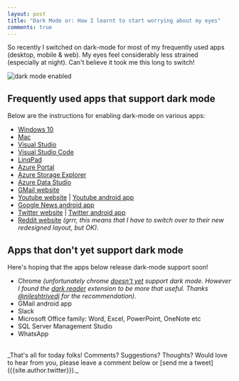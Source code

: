 ```yaml
---
layout: post
title: "Dark Mode or: How I learnt to start worrying about my eyes"
comments: true
---
```

So recently I switched on dark-mode for most of my frequently used apps (desktop, mobile & web). My eyes feel considerably less strained (especially at night). Can't believe it took me this long to switch!

![dark mode enabled](../../../images/07-dark-mode-windows.jpg)

## Frequently used apps that support dark mode

Below are the instructions for enabling dark-mode on various apps:

* [Windows 10]((https://docs.microsoft.com/en-us/windows-hardware/customize/desktop/set-dark-mode))
* [Mac](https://support.apple.com/en-in/HT208976)
* [Visual Studio](https://docs.microsoft.com/en-us/visualstudio/ide/quickstart-personalize-the-ide?view=vs-2017)
* [Visual Studio Code](https://code.visualstudio.com/docs/getstarted/themes)
* [LinqPad](https://twitter.com/linqpad/status/730348639512465410?lang=en)
* [Azure Portal](https://docs.microsoft.com/en-us/azure/azure-portal/azure-portal-change-theme-high-contrast#change-theme)
* [Azure Storage Explorer](https://docs.microsoft.com/en-us/azure/vs-azure-tools-storage-explorer-relnotes?toc=%2fazure%2fstorage%2ffiles%2ftoc.json#version-086)
* [Azure Data Studio](https://cloudblogs.microsoft.com/sqlserver/2018/11/06/the-november-release-of-azure-data-studio-is-now-available/)
* [GMail website](https://support.google.com/mail/answer/112508?hl=en)
* [Youtube website](https://support.google.com/youtube/answer/7385323?co=GENIE.Platform%3DDesktop&hl=en) \| [Youtube android app](https://support.google.com/youtube/answer/7385323?co=GENIE.Platform%3DAndroid&hl=en&oco=1)
* [Google News android app](https://www.androidpolice.com/2018/10/05/google-news-5-5-brings-dark-theme-entire-app-apk-download/)
* [Twitter website](https://techcrunch.com/2017/09/06/twitter-brings-its-dark-night-mode-theme-to-the-web/) \| [Twitter android app](https://www.androidcentral.com/how-enable-dark-mode-twitter-android-app)
* [Reddit website](https://www.theverge.com/2018/5/25/17393320/reddit-night-mode-dark-how-to) _(grrr, this means that I have to switch over to their new redesigned layout, but OK)_.

## Apps that don't yet support dark mode

Here's hoping that the apps below release dark-mode support soon!

* Chrome _(unfortunately chrome [doesn't yet](https://www.xda-developers.com/google-chrome-windows-10-dark-mode/) support dark mode. However I found the [dark reader](https://chrome.google.com/webstore/detail/dark-reader/eimadpbcbfnmbkopoojfekhnkhdbieeh?hl=en) extension to be more that useful. Thanks [@nileshtrivedi](https://twitter.com/nileshtrivedi) for the recommendation)_.
* GMail android app
* Slack
* Microsoft Office family: Word, Excel, PowerPoint, OneNote etc
* SQL Server Management Studio
* WhatsApp

<br>
_That's all for today folks! Comments? Suggestions? Thoughts? Would love to hear from you, please leave a comment below or [send me a tweet]({{site.author.twitter}})._